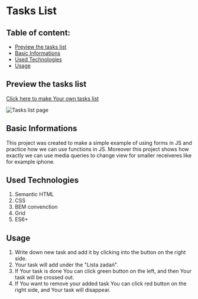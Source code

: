 # Tasks List

## Table of content: 
* [ Preview the tasks list](#tasks-list)
* [ Basic Informations ](#basic-information) 
* [ Used Technologies](#used-technologies)
* [Usage](#usage)

## Preview the tasks list

[ Click here to make Your own tasks list](https://meggcreative.github.io/tasks-list/)

![Tasks list page](https://recordit.co/fvV08Lyg75.gif)
## Basic Informations

This project was created to make a simple example of using forms in JS and practice how we can use functions in JS. Moreover this project shows how exactly we can use media queries to change view for smaller receiveres like for example iphone.   

## Used Technologies
1. Semantic HTML
2. CSS
3. BEM convenction
4. Grid
5. ES6+ 

## Usage
1. Write down new task and add it by clicking into the button on the right side. 
2. Your task will add under the "Lista zadań".
3. If Your task is done You can click green button on the left, and then Your task will be crossed out.
4. If You want to remove your added task You can click red button on the right side, and Your task will disappear.
